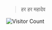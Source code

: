 > हर हर महादेव 


![Visitor Count](https://profile-counter.glitch.me/HiteshKrGaurav/count.svg)

<!---
hitesh-04/hitesh-04 is a ✨ special ✨ repository because its `README.md` (this file) appears on your GitHub profile.
You can click the Preview link to take a look at your changes.
--->

